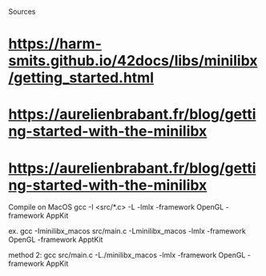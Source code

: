 Sources
# https://harm-smits.github.io/42docs/libs/minilibx/getting_started.html
# https://aurelienbrabant.fr/blog/getting-started-with-the-minilibx
# https://aurelienbrabant.fr/blog/getting-started-with-the-minilibx

Compile on MacOS
gcc -I<minilibx dir> <src/*.c> -L<minilibx dir> -lmlx -framework OpenGL -framework AppKit

ex.
gcc -Iminilibx_macos src/main.c -Lminilibx_macos -lmlx -framework OpenGL -framework ApptKit

method 2:
gcc src/main.c -L./minilibx_macos -lmlx -framework OpenGL -framework AppKit
